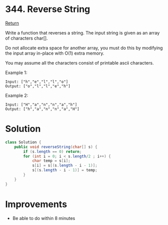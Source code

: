 # 344. Reverse String

[Return](../README.md)

Write a function that reverses a string. The input string is given as an array of characters char[].

Do not allocate extra space for another array, you must do this by modifying the input array in-place with O(1) extra memory.

You may assume all the characters consist of printable ascii characters.

Example 1:

```
Input: ["h","e","l","l","o"]
Output: ["o","l","l","e","h"]
```

Example 2:

```
Input: ["H","a","n","n","a","h"]
Output: ["h","a","n","n","a","H"]
```

# Solution

```Java
class Solution {
    public void reverseString(char[] s) {
        if (s.length == 0) return;
        for (int i = 0; i < s.length/2 ; i++) {
            char temp = s[i];
            s[i] = s[(s.length - i - 1)];
            s[(s.length - i - 1)] = temp;
        }
    }
}
```

# Improvements

- Be able to do within 8 minutes
